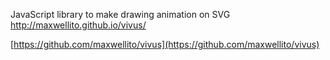 JavaScript library to make drawing animation on SVG
http://maxwellito.github.io/vivus/

[https://github.com/maxwellito/vivus](https://github.com/maxwellito/vivus)